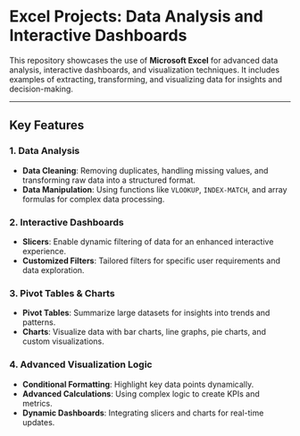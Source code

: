 # Excel Projects: Data Analysis and Interactive Dashboards  

This repository showcases the use of **Microsoft Excel** for advanced data analysis, interactive dashboards, and visualization techniques. It includes examples of extracting, transforming, and visualizing data for insights and decision-making.  

---

## **Key Features**  

### 1. Data Analysis  
- **Data Cleaning**: Removing duplicates, handling missing values, and transforming raw data into a structured format.  
- **Data Manipulation**: Using functions like `VLOOKUP`, `INDEX-MATCH`, and array formulas for complex data processing.  

### 2. Interactive Dashboards  
- **Slicers**: Enable dynamic filtering of data for an enhanced interactive experience.  
- **Customized Filters**: Tailored filters for specific user requirements and data exploration.  

### 3. Pivot Tables & Charts  
- **Pivot Tables**: Summarize large datasets for insights into trends and patterns.  
- **Charts**: Visualize data with bar charts, line graphs, pie charts, and custom visualizations.  

### 4. Advanced Visualization Logic  
- **Conditional Formatting**: Highlight key data points dynamically.  
- **Advanced Calculations**: Using complex logic to create KPIs and metrics.  
- **Dynamic Dashboards**: Integrating slicers and charts for real-time updates.  

